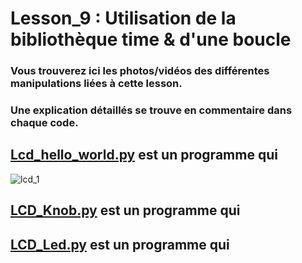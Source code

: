 # Lesson_9 : Utilisation de la bibliothèque time & d'une boucle

### Vous trouverez ici les photos/vidéos des différentes manipulations liées à cette lesson.

### Une explication détaillés se trouve en commentaire dans chaque code.

## [Lcd_hello_world.py](Lcd_hello_world.py) est un programme qui 

![lcd_1](https://user-images.githubusercontent.com/125505805/226178315-b92233c0-5320-4724-96de-a2fbf6e1a266.gif)


## [LCD_Knob.py](LCD_Knob.py) est un programme qui 



## [LCD_Led.py](LCD_Led.py) est un programme qui 


